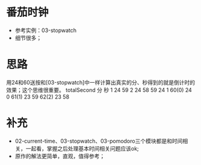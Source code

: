 # 番茄时钟
* 参考实例：03-stopwatch
* 细节很多；

# 思路
用24和60送按和[03-stopwatch]中一样计算出真实的分、秒得到的就是倒计时的效果；这个思维很重要。
totalSecond         分  秒
1                   24  59
2                   24  58
59                  24  1
60(0)               24  0
61(1)               23  59
62(2)               23  58

# 补充
* 02-current-time、03-stopwatch、03-pomodoro三个模块都是和时间相关，一起看，掌握之后处理基本时间相关问题应该ok;
* 原作的解法更简单，直观，值得参考；